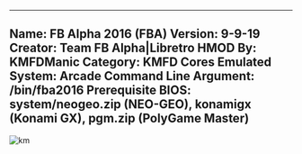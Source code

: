 -----------------------
Name: FB Alpha 2016 (FBA)
Version: 9-9-19
Creator: Team FB Alpha|Libretro
HMOD By: KMFDManic
Category: KMFD Cores
Emulated System: Arcade
Command Line Argument: /bin/fba2016
Prerequisite BIOS: system/neogeo.zip (NEO-GEO), konamigx (Konami GX), pgm.zip (PolyGame Master)
-----------------------
![km](https://i.imgur.com/tm5ZxTU.png)
